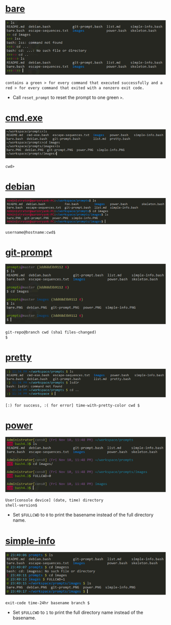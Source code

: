 # [bare](bare.bash)

![bare.bash](images/bare.PNG)

    contains a green > for every command that executed successfully and a red > for every command that exited with a nonzero exit code.

 - Call `reset_prompt` to reset the prompt to one green <code>&gt;</code>.

# [cmd.exe](cmd-exe.bash)

![cmd.exe.bash](images/cmd-exe.PNG)

    cwd>

# [debian](debian.bash)

![debian.bash](images/debian.PNG)

    username@hostname:cwd$

# [git-prompt](git-prompt.bash)

![git-prompt.bash](images/git-prompt.PNG)

    git-repo@branch cwd (sha1 files-changed)
    $ 

# [pretty](pretty.bash)

![pretty.bash](images/pretty.PNG)

    [:) for success, :( for error] time-with-pretty-color cwd $

# [power](power.bash)

![power.bash](images/power.PNG)

    User[console device] (date, time) directory
    shell-version$ 

 - Set `$FULLCWD` to `0` to print the basename instead of the full directory name.

# [simple-info](simple-info.bash)

![simple-info.bash](images/simple-info.PNG)

    exit-code time-24hr basename branch $ 

 - Set `$FULLCWD` to `1` to print the full directory name instead of the basename.
